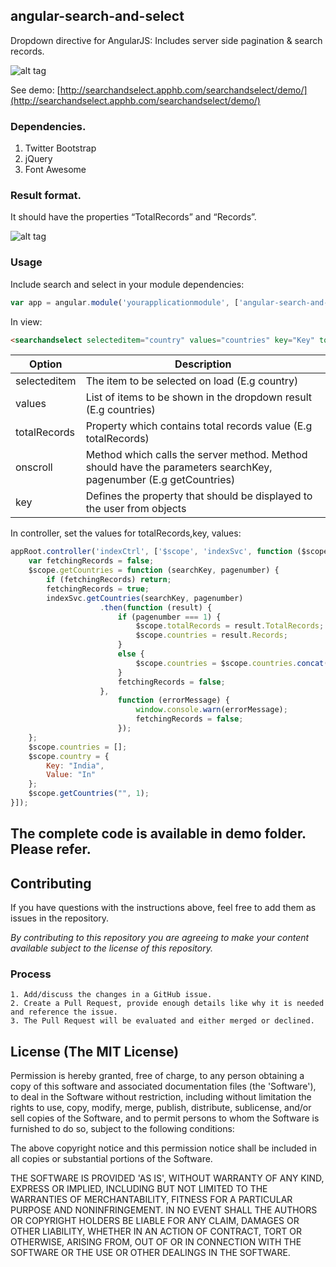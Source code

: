 ## angular-search-and-select

Dropdown directive for AngularJS: Includes server side pagination & search records.

![alt tag](http://i.imgur.com/c1RgeTg.png)

See demo: [http://searchandselect.apphb.com/searchandselect/demo/](http://searchandselect.apphb.com/searchandselect/demo/)

### Dependencies. 
1. Twitter Bootstrap
2. jQuery
3. Font Awesome

### Result format. 
It should have the properties “TotalRecords” and “Records”.

![alt tag](http://i.imgur.com/SyA8mqs.png)

### Usage
Include search and select in your module dependencies:
```js
var app = angular.module('yourapplicationmodule', ['angular-search-and-select']);
```
In view:

```html
<searchandselect selecteditem="country" values="countries" key="Key" totalrecords="totalRecords" onscroll="getCountries(searchKey, pagenumber)"</searchandselect>
```

Option             | Description
 ----------------- | ---------------------------- 
selecteditem  | The item to be selected on load (E.g country)           
values  | List of items to be shown in the dropdown result (E.g countries)
totalRecords | Property which contains total records value (E.g totalRecords)
onscroll | Method which calls the server method. Method should have the parameters searchKey, pagenumber (E.g getCountries)
key | Defines the property that should be displayed to the user from objects

In controller, set the values for totalRecords,key, values:

```js
appRoot.controller('indexCtrl', ['$scope', 'indexSvc', function ($scope, indexSvc) {
    var fetchingRecords = false;
    $scope.getCountries = function (searchKey, pagenumber) {
        if (fetchingRecords) return;
        fetchingRecords = true;
        indexSvc.getCountries(searchKey, pagenumber)
                    .then(function (result) {
                        if (pagenumber === 1) {
                            $scope.totalRecords = result.TotalRecords;
                            $scope.countries = result.Records;
                        }
                        else {
                            $scope.countries = $scope.countries.concat(result.Records);
                        }
                        fetchingRecords = false;
                    },
                        function (errorMessage) {
                            window.console.warn(errorMessage);
                            fetchingRecords = false;
                        });
    };
    $scope.countries = [];
    $scope.country = {
        Key: "India",
        Value: "In"
    };
    $scope.getCountries("", 1);
}]);
```
The complete code is available in demo folder. Please refer.
----------

## Contributing

If you have questions with the instructions above, feel free to add them as issues in the repository. 

*By contributing to this repository you are agreeing to make your content available subject to the license of this repository.*

### Process
    1. Add/discuss the changes in a GitHub issue.
    2. Create a Pull Request, provide enough details like why it is needed and reference the issue.
    3. The Pull Request will be evaluated and either merged or declined.

## License (The MIT License)
Permission is hereby granted, free of charge, to any person obtaining
a copy of this software and associated documentation files (the
'Software'), to deal in the Software without restriction, including
without limitation the rights to use, copy, modify, merge, publish,
distribute, sublicense, and/or sell copies of the Software, and to
permit persons to whom the Software is furnished to do so, subject to
the following conditions:

The above copyright notice and this permission notice shall be
included in all copies or substantial portions of the Software.

THE SOFTWARE IS PROVIDED 'AS IS', WITHOUT WARRANTY OF ANY KIND,
EXPRESS OR IMPLIED, INCLUDING BUT NOT LIMITED TO THE WARRANTIES OF
MERCHANTABILITY, FITNESS FOR A PARTICULAR PURPOSE AND NONINFRINGEMENT.
IN NO EVENT SHALL THE AUTHORS OR COPYRIGHT HOLDERS BE LIABLE FOR ANY
CLAIM, DAMAGES OR OTHER LIABILITY, WHETHER IN AN ACTION OF CONTRACT,
TORT OR OTHERWISE, ARISING FROM, OUT OF OR IN CONNECTION WITH THE
SOFTWARE OR THE USE OR OTHER DEALINGS IN THE SOFTWARE.
